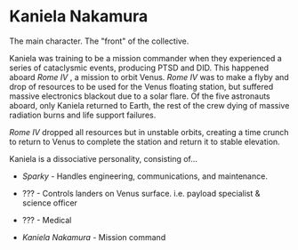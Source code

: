 # Kaniela Nakamura

The main character. The "front" of the collective.

Kaniela was training to be a mission commander when they experienced a series of cataclysmic events, producing PTSD and DID. This happened aboard *Rome IV* , a mission to orbit Venus. *Rome IV* was to make a flyby and drop of resources to be used for the Venus floating station, but suffered massive electronics blackout due to a solar flare. Of the five astronauts aboard, only Kaniela returned to Earth, the rest of the crew dying of massive radiation burns and life support failures.

*Rome IV* dropped all resources but in unstable orbits, creating a time crunch to return to Venus to complete the station and return it to stable elevation.

Kaniela is a dissociative personality, consisting of...

-   *Sparky* - Handles engineering, communications, and maintenance.

-   ??? - Controls landers on Venus surface. i.e. payload specialist & science officer

-   ??? - Medical

-   *Kaniela Nakamura* - Mission command
